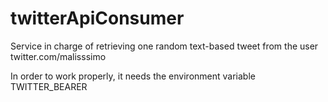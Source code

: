# twitterApiConsumer
Service in charge of retrieving one random text-based tweet from the user twitter.com/malisssimo

In order to work properly, it needs the environment variable TWITTER_BEARER
